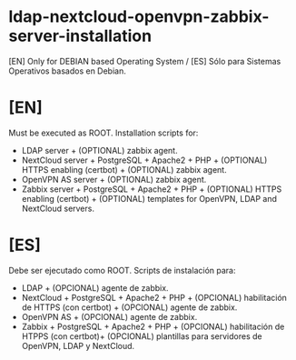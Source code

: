 # ldap-nextcloud-openvpn-zabbix-server-installation
[EN] Only for DEBIAN based Operating System / [ES] Sólo para Sistemas Operativos basados en Debian.
# [EN] 
Must be executed as ROOT. Installation scripts for:
  - LDAP server + (OPTIONAL) zabbix agent.
  - NextCloud server + PostgreSQL + Apache2 + PHP + (OPTIONAL) HTTPS enabling (certbot) + (OPTIONAL) zabbix agent.
  - OpenVPN AS server + (OPTIONAL) zabbix agent.
  - Zabbix server + PostgreSQL + Apache2 + PHP + (OPTIONAL) HTTPS enabling (certbot) + (OPTIONAL) templates for OpenVPN, LDAP and NextCloud servers.
# [ES]
Debe ser ejecutado como ROOT. Scripts de instalación para:
  - LDAP + (OPCIONAL) agente de zabbix.
  - NextCloud + PostgreSQL + Apache2 + PHP + (OPCIONAL) habilitación de HTTPS (con certbot) + (OPCIONAL) agente de zabbix.
  - OpenVPN AS + (OPCIONAL) agente de zabbix.
  - Zabbix + PostgreSQL + Apache2 + PHP + (OPCIONAL) habilitación de HTPPS (con certbot)+ (OPCIONAL) plantillas para servidores de OpenVPN, LDAP y NextCloud.
